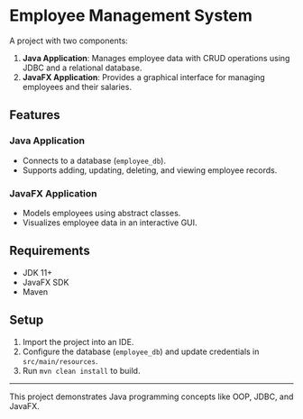 # Employee Management System

A project with two components:

1. **Java Application**: Manages employee data with CRUD operations using JDBC and a relational database.
2. **JavaFX Application**: Provides a graphical interface for managing employees and their salaries.

## Features

### Java Application
- Connects to a database (`employee_db`).
- Supports adding, updating, deleting, and viewing employee records.

### JavaFX Application
- Models employees using abstract classes.
- Visualizes employee data in an interactive GUI.

## Requirements
- JDK 11+
- JavaFX SDK
- Maven

## Setup
1. Import the project into an IDE.
2. Configure the database (`employee_db`) and update credentials in `src/main/resources`.
3. Run `mvn clean install` to build.

---

This project demonstrates Java programming concepts like OOP, JDBC, and JavaFX.
